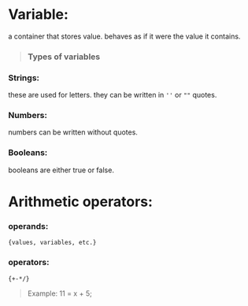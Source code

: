 # Variable:
 a container that stores value. behaves as if it were the value it contains.
> ### Types of variables
### Strings:
these are used for letters. they can be written in `''` or `""` quotes.
### Numbers:
numbers can be written without quotes.
### Booleans:
booleans are either true or false.

# Arithmetic operators:
### operands:
`{values, variables, etc.}`
### operators: 
`{+-*/}`
> Example: 11 = x + 5;